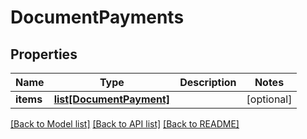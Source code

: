# DocumentPayments

## Properties
Name | Type | Description | Notes
------------ | ------------- | ------------- | -------------
**items** | [**list[DocumentPayment]**](DocumentPayment.md) |  | [optional] 

[[Back to Model list]](../README.md#documentation-for-models) [[Back to API list]](../README.md#documentation-for-api-endpoints) [[Back to README]](../README.md)


